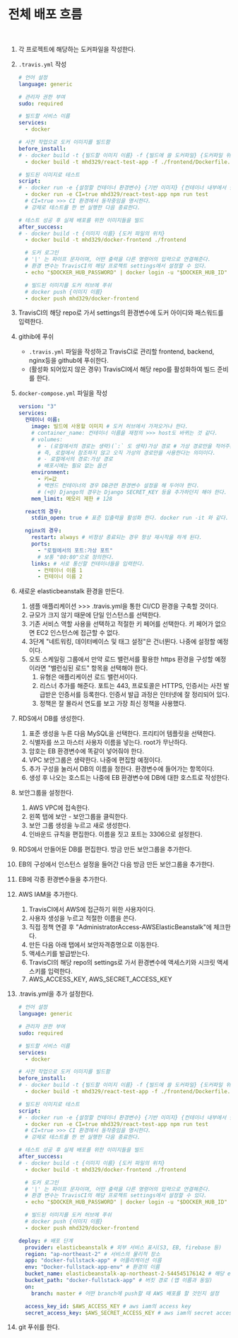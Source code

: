 # 전체 배포 흐름

<br>

1. 각 프로젝트에 해당하는 도커파일을 작성한다.

2. `.travis.yml` 작성

   ```yaml
   # 언어 설정
   language: generic
   
   # 관리자 권한 부여
   sudo: required
   
   # 빌드할 서비스 이름
   services:
     - docker
   
   # 사전 작업으로 도커 이미지를 빌드함
   before_install:
   # - docker build -t {빌드할 이미지 이름} -f {빌드에 쓸 도커파일} {도커파일 위치}
     - docker build -t mhd329/react-test-app -f ./frontend/Dockerfile.dev ./frontend
   
   # 빌드된 이미지로 테스트
   script:
   # - docker run -e {설정할 컨테이너 환경변수} {기반 이미지} {컨테이너 내부에서 실행될 명령어}
     - docker run -e CI=true mhd329/react-test-app npm run test
     # CI=true >>> CI 환경에서 동작중임을 명시한다.
     # 강제로 테스트를 한 번 실행한 다음 종료한다.
   
   # 테스트 성공 후 실제 배포를 위한 이미지들을 빌드
   after_success:
   # - docker build -t {이미지 이름} {도커 파일의 위치}
     - docker build -t mhd329/docker-frontend ./frontend
   
     # 도커 로그인
     # '|' 는 파이프 문자이며, 어떤 출력을 다른 명령어의 입력으로 연결해준다.
     # 환경 변수는 TravisCI의 해당 프로젝트 settings에서 설정할 수 있다.
     - echo "$DOCKER_HUB_PASSWORD" | docker login -u "$DOCKER_HUB_ID" --password-stdin
   
     # 빌드된 이미지를 도커 허브에 푸쉬
     # docker push {이미지 이름}
     - docker push mhd329/docker-frontend
   ```

3. TravisCI의 해당 repo로 가서 settings의 환경변수에 도커 아이디와 패스워드를 입력한다.

4. githib에 푸쉬

   - `.travis.yml` 파일을 작성하고 TravisCI로 관리할 frontend, backend, nginx등을 github에 푸쉬한다.
   - (활성화 되어있지 않은 경우) TravisCI에서 해당 repo를 활성화하여 빌드 준비를 한다.

5. `docker-compose.yml` 파일을 작성

   ```yaml
   version: "3"
   services:
     컨테이너 이름:
       image: 빌드에 사용할 이미지 # 도커 허브에서 가져오거나 한다.
       # container_name: 컨테이너 이름을 재정의 >>> host도 바뀌는 것 같다.
       # volumes:
         # - (로컬에서의 경로는 생략)(`:` 도 생략)가상 경로 # 가상 경로만을 적어주는 이유는 로컬에서의 경로가 존재하지 않기 때문이다.
         # 즉, 로컬에서 참조하지 않고 오직 가상의 경로만을 사용한다는 의미이다.
         # - 로컬에서의 경로:가상 경로
         # 배포시에는 필요 없는 옵션
       environment:
         - 키=값
         # 백엔드 컨테이너의 경우 DB관련 환경변수 설정을 해 두어야 한다.
         # (+@) Django의 경우는 Django SECRET_KEY 등을 추가하던지 해야 한다.
       mem_limit: 메모리 제한 # 128
   
     react의 경우:
       stdin_open: true # 표준 입출력을 활성화 한다. docker run -it 와 같다.
   
     nginx의 경우:
       restart: always # 비정상 종료되는 경우 항상 재시작을 하게 된다.
       ports:
         - "로컬에서의 포트:가상 포트"
         # 보통 "80:80"으로 정의한다.
       links: # 서로 통신할 컨테이너들을 입력한다.
         - 컨테이너 이름 1
         - 컨테이너 이름 2
   ```

6. 새로운 elasticbeanstalk 환경을 만든다.

   1. 샘플 애플리케이션 >>> .travis.yml을 통한 CI/CD 환경을 구축할 것이다.
   2. 규모가 크지 않기 때문에 단일 인스턴스를 선택한다.
   3. 기존 서비스 역할 사용을 선택하고 적절한 키 페어를 선택한다. 키 페어가 없으면 EC2 인스턴스에 접근할 수 없다.
   4. 3단계 "네트워킹, 데이터베이스 및 태그 설정"은 건너뛴다. 나중에 설정할 예정이다.
   5. 오토 스케일링 그룹에서 만약 로드 밸런서를 활용한 https 환경을 구성할 예정이라면 "밸런싱된 로드" 항목을 선택해야 한다.
      1. 유형은 애플리케이션 로드 밸런서이다.
      2. 리스너 추가를 해준다. 포트는 443, 프로토콜은 HTTPS, 인증서는 사전 발급받은 인증서를 등록한다. 인증서 발급 과정은 인터넷에 잘 정리되어 있다.
      3. 정책은 잘 몰라서 연도를 보고 가장 최신 정책을 사용했다.

7. RDS에서 DB를 생성한다.

   1. 표준 생성을 누른 다음 MySQL을 선택한다. 프리티어 템플릿을 선택한다.
   2. 식별자를 쓰고 마스터 사용자 이름을 넣는다. root가 무난하다.
   3. 암호는 EB 환경변수에 똑같이 넣어줘야 한다.
   4. VPC 보안그룹은 생략한다. 나중에 편집할 예정이다.
   5. 추가 구성을 눌러서 DB의 이름을 정한다. 환경변수에 들어가는 항목이다.
   6. 생성 후 나오는 호스트는 나중에 EB 환경변수에 DB에 대한 호스트로 작성한다.

8. 보안그룹을 설정한다.

   1. AWS VPC에 접속한다.
   2. 왼쪽 탭에 보안 - 보안그룹을 클릭한다.
   3. 보안 그룹 생성을 누르고 새로 생성한다.
   4. 인바운드 규칙을 편집한다. 이름을 짓고 포트는 3306으로 설정한다.

9. RDS에서 만들어둔 DB를 편집한다. 방금 만든 보안그룹을 추가한다.

10. EB의 구성에서 인스턴스 설정을 들어간 다음 방금 만든 보안그룹을 추가한다.

11. EB에 각종 환경변수들을 추가한다.

12. AWS IAM을 추가한다.

    1. TravisCI에서 AWS에 접근하기 위한 사용자이다.
    2. 사용자 생성을 누르고 적절한 이름을 쓴다.
    3. 직접 정책 연결 후 "AdministratorAccess-AWSElasticBeanstalk"에 체크한다.
    4. 만든 다음 아래 탭에서 보안자격증명으로 이동한다.
    5. 액세스키를 발급받는다.
    6. TravisCI의 해당 repo의 settings로 가서 환경변수에 액세스키와 시크릿 액세스키를 입력한다.
    7. AWS_ACCESS_KEY, AWS_SECRET_ACCESS_KEY

13. .travis.yml을 추가 설정한다.

    ```yml
    # 언어 설정
    language: generic
    
    # 관리자 권한 부여
    sudo: required
    
    # 빌드할 서비스 이름
    services:
      - docker
    
    # 사전 작업으로 도커 이미지를 빌드함
    before_install:
    # - docker build -t {빌드할 이미지 이름} -f {빌드에 쓸 도커파일} {도커파일 위치}
      - docker build -t mhd329/react-test-app -f ./frontend/Dockerfile.dev ./frontend
    
    # 빌드된 이미지로 테스트
    script:
    # - docker run -e {설정할 컨테이너 환경변수} {기반 이미지} {컨테이너 내부에서 실행될 명령어}
      - docker run -e CI=true mhd329/react-test-app npm run test
      # CI=true >>> CI 환경에서 동작중임을 명시한다.
      # 강제로 테스트를 한 번 실행한 다음 종료한다.
    
    # 테스트 성공 후 실제 배포를 위한 이미지들을 빌드
    after_success:
    # - docker build -t {이미지 이름} {도커 파일의 위치}
      - docker build -t mhd329/docker-frontend ./frontend
    
      # 도커 로그인
      # '|' 는 파이프 문자이며, 어떤 출력을 다른 명령어의 입력으로 연결해준다.
      # 환경 변수는 TravisCI의 해당 프로젝트 settings에서 설정할 수 있다.
      - echo "$DOCKER_HUB_PASSWORD" | docker login -u "$DOCKER_HUB_ID" --password-stdin
    
      # 빌드된 이미지를 도커 허브에 푸쉬
      # docker push {이미지 이름}
      - docker push mhd329/docker-frontend
    
    deploy: # 배포 단계
      provider: elasticbeanstalk # 외부 서비스 표시(S3, EB, firebase 등)
      region: "ap-northeast-2" # 서비스의 물리적 장소
      app: "docker-fullstack-app" # 어플리케이션 이름
      env: "Docker-fullstack-app-env" # 환경의 이름
      bucket_name: elasticbeanstalk-ap-northeast-2-544545176142 # 해당 eb를 위한 s3 버킷 이름
      bucket_path: "docker-fullstack-app" # 버킷 경로 (앱 이름과 동일)
      on:
        branch: master # 어떤 branch에 push할 때 AWS 배포를 할 것인지 설정
    
      access_key_id: $AWS_ACCESS_KEY # aws iam의 access key
      secret_access_key: $AWS_SECRET_ACCESS_KEY # aws iam의 secret access key
    ```

14. git 푸쉬를 한다.